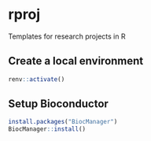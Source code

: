 # rproj
Templates for research projects in R

## Create a local environment

```r
renv::activate()
```

## Setup Bioconductor

```r
install.packages("BiocManager")
BiocManager::install()
```

